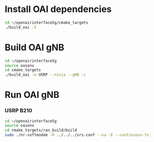 # Install OAI dependencies
```bash
cd ~/openairinterface5g/cmake_targets
./build_oai -I
```
# Build OAI gNB
```bash
cd ~/openairinterface5g
source oaienv
cd cmake_targets
./build_oai -w USRP --ninja --gNB -c
```
# Run OAI gNB

### USRP B210
```bash
cd ~/openairinterface5g
source oaienv
cd cmake_targets/ran_build/build
sudo ./nr-softmodem -O ../../../srs.conf --sa -E --continuous-tx
```